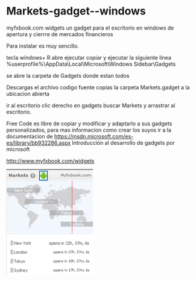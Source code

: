 # Markets-gadget--windows
myfxbook.com widgets un gadget para el escritorio en windows de apertura y cierrre de mercados financieros

Para instalar es muy sencillo.

tecla windows+ R
abre ejecutar
copiar y ejecutar la siguiente linea  %userprofile%\AppData\Local\Microsoft\Windows Sidebar\Gadgets

se abre la carpeta de Gadgets donde estan todos

Descargas el archivo codigo fuente copias la carpeta Markets.gadget a la ubicacion abierta 

ir al escritorio clic derecho en gadgets buscar Markets y arrastrar al escritorio.

Free Code es libre de copiar y modificar y adaptarlo a sus gadgets personalizados,
para mas informacion como crear los suyos ir a la documentacion de  https://msdn.microsoft.com/es-es/library/bb932286.aspx Introducción al desarrollo de gadgets por microsoft


http://www.myfxbook.com/widgets 

![ScreenShot](https://github.com/jhonsu01/Markets-gadget--windows/blob/master/gadget.png)
